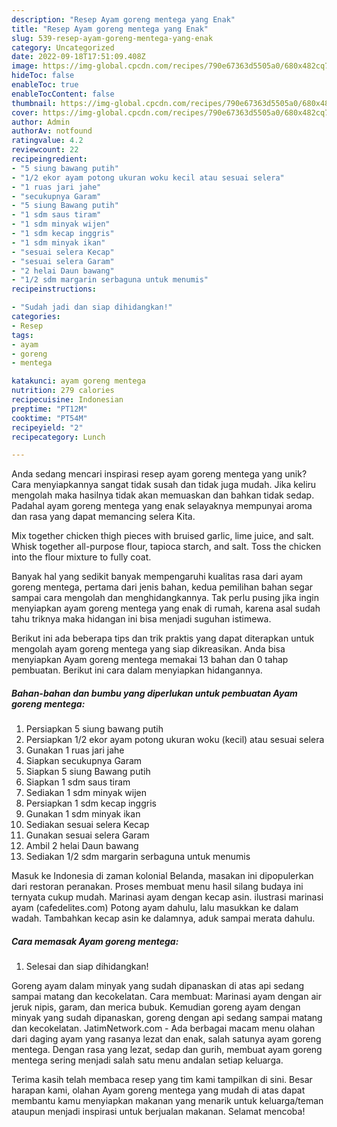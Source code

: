 ```yaml
---
description: "Resep Ayam goreng mentega yang Enak"
title: "Resep Ayam goreng mentega yang Enak"
slug: 539-resep-ayam-goreng-mentega-yang-enak
category: Uncategorized
date: 2022-09-18T17:51:09.408Z
image: https://img-global.cpcdn.com/recipes/790e67363d5505a0/680x482cq70/ayam-goreng-mentega-foto-resep-utama.jpg
hideToc: false
enableToc: true
enableTocContent: false
thumbnail: https://img-global.cpcdn.com/recipes/790e67363d5505a0/680x482cq70/ayam-goreng-mentega-foto-resep-utama.jpg
cover: https://img-global.cpcdn.com/recipes/790e67363d5505a0/680x482cq70/ayam-goreng-mentega-foto-resep-utama.jpg
author: Admin
authorAv: notfound
ratingvalue: 4.2
reviewcount: 22
recipeingredient:
- "5 siung bawang putih"
- "1/2 ekor ayam potong ukuran woku kecil atau sesuai selera"
- "1 ruas jari jahe"
- "secukupnya Garam"
- "5 siung Bawang putih"
- "1 sdm saus tiram"
- "1 sdm minyak wijen"
- "1 sdm kecap inggris"
- "1 sdm minyak ikan"
- "sesuai selera Kecap"
- "sesuai selera Garam"
- "2 helai Daun bawang"
- "1/2 sdm margarin serbaguna untuk menumis"
recipeinstructions:

- "Sudah jadi dan siap dihidangkan!"
categories:
- Resep
tags:
- ayam
- goreng
- mentega

katakunci: ayam goreng mentega 
nutrition: 279 calories
recipecuisine: Indonesian
preptime: "PT12M"
cooktime: "PT54M"
recipeyield: "2"
recipecategory: Lunch

---
```





Anda sedang mencari inspirasi resep ayam goreng mentega yang unik? Cara menyiapkannya sangat tidak susah dan tidak juga mudah. Jika keliru mengolah maka hasilnya tidak akan memuaskan dan bahkan tidak sedap. Padahal ayam goreng mentega yang enak selayaknya mempunyai aroma dan rasa yang dapat memancing selera Kita.





Mix together chicken thigh pieces with bruised garlic, lime juice, and salt. Whisk together all-purpose flour, tapioca starch, and salt. Toss the chicken into the flour mixture to fully coat.

Banyak hal yang sedikit banyak mempengaruhi kualitas rasa dari ayam goreng mentega, pertama dari jenis bahan, kedua pemilihan bahan segar sampai cara mengolah dan menghidangkannya. Tak perlu pusing jika ingin menyiapkan ayam goreng mentega yang enak di rumah, karena asal sudah tahu triknya maka hidangan ini bisa menjadi suguhan istimewa.






Berikut ini ada beberapa tips dan trik praktis yang dapat diterapkan untuk mengolah ayam goreng mentega yang siap dikreasikan. Anda bisa menyiapkan Ayam goreng mentega memakai 13 bahan dan 0 tahap pembuatan. Berikut ini cara dalam menyiapkan hidangannya.

<!--inarticleads1-->

##### Bahan-bahan dan bumbu yang diperlukan untuk pembuatan Ayam goreng mentega:

1. Persiapkan 5 siung bawang putih
1. Persiapkan 1/2 ekor ayam potong ukuran woku (kecil) atau sesuai selera
1. Gunakan 1 ruas jari jahe
1. Siapkan secukupnya Garam
1. Siapkan 5 siung Bawang putih
1. Siapkan 1 sdm saus tiram
1. Sediakan 1 sdm minyak wijen
1. Persiapkan 1 sdm kecap inggris
1. Gunakan 1 sdm minyak ikan
1. Sediakan sesuai selera Kecap
1. Gunakan sesuai selera Garam
1. Ambil 2 helai Daun bawang
1. Sediakan 1/2 sdm margarin serbaguna untuk menumis


Masuk ke Indonesia di zaman kolonial Belanda, masakan ini dipopulerkan dari restoran peranakan. Proses membuat menu hasil silang budaya ini ternyata cukup mudah. Marinasi ayam dengan kecap asin. ilustrasi marinasi ayam (cafedelites.com) Potong ayam dahulu, lalu masukkan ke dalam wadah. Tambahkan kecap asin ke dalamnya, aduk sampai merata dahulu. 

<!--inarticleads2-->

##### Cara memasak Ayam goreng mentega:


1. Selesai dan siap dihidangkan!

Goreng ayam dalam minyak yang sudah dipanaskan di atas api sedang sampai matang dan kecokelatan. Cara membuat: Marinasi ayam dengan air jeruk nipis, garam, dan merica bubuk. Kemudian goreng ayam dengan minyak yang sudah dipanaskan, goreng dengan api sedang sampai matang dan kecokelatan. JatimNetwork.com - Ada berbagai macam menu olahan dari daging ayam yang rasanya lezat dan enak, salah satunya ayam goreng mentega. Dengan rasa yang lezat, sedap dan gurih, membuat ayam goreng mentega sering menjadi salah satu menu andalan setiap keluarga. 

Terima kasih telah membaca resep yang tim kami tampilkan di sini. Besar harapan kami, olahan Ayam goreng mentega yang mudah di atas dapat membantu kamu menyiapkan makanan yang menarik untuk keluarga/teman ataupun menjadi inspirasi untuk berjualan makanan. Selamat mencoba!
